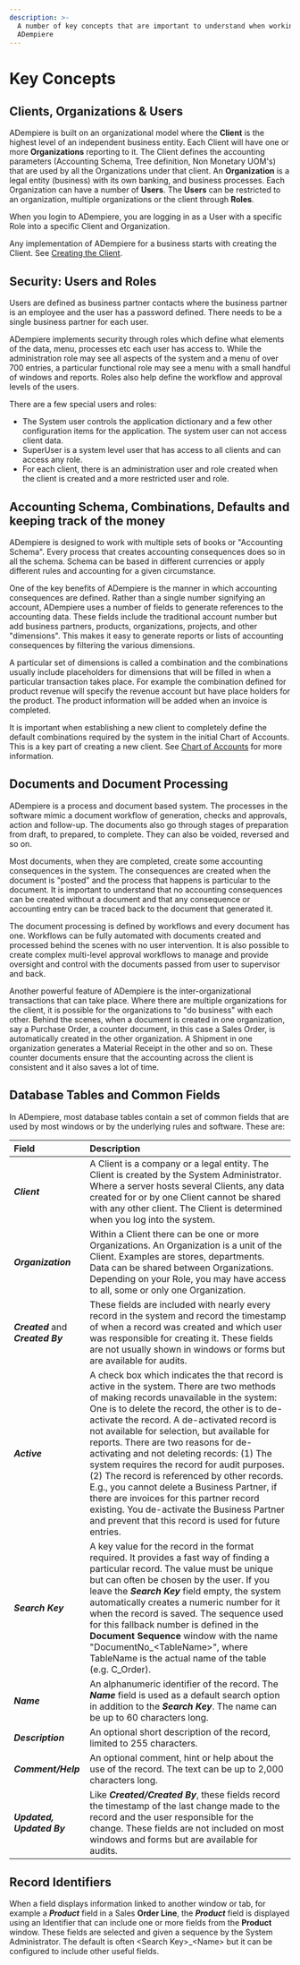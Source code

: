 ```yaml
---
description: >-
  A number of key concepts that are important to understand when working with
  ADempiere
---
```


# Key Concepts

## Clients, Organizations & Users

ADempiere is built on an organizational model where the **Client** is the highest level of an independent business entity. Each Client will have one or more **Organizations** reporting to it. The Client defines the accounting parameters \(Accounting Schema, Tree definition, Non Monetary UOM's\) that are used by all the Organizations under that client. An **Organization** is a legal entity \(business\) with its own banking, and business processes. Each Organization can have a number of **Users**. The **Users** can be restricted to an organization, multiple organizations or the client through **Roles**.

When you login to ADempiere, you are logging in as a User with a specific Role into a specific Client and Organization.

Any implementation of ADempiere for a business starts with creating the Client. See [Creating the Client](http://wiki.adempiere.net/index.php?title=Creating_the_Client&action=edit&redlink=1).

## Security: Users and Roles

Users are defined as business partner contacts where the business partner is an employee and the user has a password defined. There needs to be a single business partner for each user.

ADempiere implements security through roles which define what elements of the data, menu, processes etc each user has access to. While the administration role may see all aspects of the system and a menu of over 700 entries, a particular functional role may see a menu with a small handful of windows and reports. Roles also help define the workflow and approval levels of the users.

There are a few special users and roles:

* The System user controls the application dictionary and a few other configuration items for the application. The system user can not access client data.
* SuperUser is a system level user that has access to all clients and can access any role.
* For each client, there is an administration user and role created when the client is created and a more restricted user and role.

## Accounting Schema, Combinations, Defaults and keeping track of the money

ADempiere is designed to work with multiple sets of books or "Accounting Schema". Every process that creates accounting consequences does so in all the schema. Schema can be based in different currencies or apply different rules and accounting for a given circumstance.

One of the key benefits of ADempiere is the manner in which accounting consequences are defined. Rather than a single number signifying an account, ADempiere uses a number of fields to generate references to the accounting data. These fields include the traditional account number but add business partners, products, organizations, projects, and other "dimensions". This makes it easy to generate reports or lists of accounting consequences by filtering the various dimensions.

A particular set of dimensions is called a combination and the combinations usually include placeholders for dimensions that will be filled in when a particular transaction takes place. For example the combination defined for product revenue will specify the revenue account but have place holders for the product. The product information will be added when an invoice is completed.

It is important when establishing a new client to completely define the default combinations required by the system in the initial Chart of Accounts. This is a key part of creating a new client. See [Chart of Accounts](http://wiki.adempiere.net/Chart_of_Accounts) for more information.

## Documents and Document Processing

ADempiere is a process and document based system. The processes in the software mimic a document workflow of generation, checks and approvals, action and follow-up. The documents also go through stages of preparation from draft, to prepared, to complete. They can also be voided, reversed and so on.

Most documents, when they are completed, create some accounting consequences in the system. The consequences are created when the document is "posted" and the process that happens is particular to the document. It is important to understand that no accounting consequences can be created without a document and that any consequence or accounting entry can be traced back to the document that generated it.

The document processing is defined by workflows and every document has one. Workflows can be fully automated with documents created and processed behind the scenes with no user intervention. It is also possible to create complex multi-level approval workflows to manage and provide oversight and control with the documents passed from user to supervisor and back.

Another powerful feature of ADempiere is the inter-organizational transactions that can take place. Where there are multiple organizations for the client, it is possible for the organizations to "do business" with each other. Behind the scenes, when a document is created in one organization, say a Purchase Order, a counter document, in this case a Sales Order, is automatically created in the other organization. A Shipment in one organization generates a Material Receipt in the other and so on. These counter documents ensure that the accounting across the client is consistent and it also saves a lot of time.

## Database Tables and Common Fields

In ADempiere, most database tables contain a set of common fields that are used by most windows or by the underlying rules and software. These are:

| Field | Description |
| :--- | :--- |
| _**Client**_ | A Client is a company or a legal entity.  The Client is created by the System Administrator. Where a server hosts several Clients, any data created for or by one Client cannot be shared with any other client.  The Client is determined when you log into the system. |
| _**Organization**_ | Within a Client there can be one or more Organizations.  An Organization is a unit of the Client.  Examples are stores, departments.  Data can be shared between Organizations.  Depending on your Role, you may have access to all, some or only one Organization. |
| _**Created**_ and _**Created By**_ | These fields are included with nearly every record in the system and record the timestamp of when a record was created and which user was responsible for creating it.  These fields are not usually shown in windows or forms but are available for audits. |
| _**Active**_ | A check box which indicates the that record is active in the system.  There are two methods of making records unavailable in the system: One is to delete the record, the other is to de-activate the record. A de-activated record is not available for selection, but available for reports. There are two reasons for de-activating and not deleting records: \(1\) The system requires the record for audit purposes. \(2\) The record is referenced by other records. E.g., you cannot delete a Business Partner, if there are invoices for this partner record existing. You de-activate the Business Partner and prevent that this record is used for future entries. |
| _**Search Key**_ | A key value for the record in the format required. It provides a fast way of finding a particular record.  The value must be unique but can often be chosen by the user.  If you leave the _**Search Key**_ field empty, the system automatically creates a numeric number for it when the record is saved. The sequence used for this fallback number is defined in the **Document Sequence** window with the name "DocumentNo\_&lt;TableName&gt;", where TableName is the actual name of the table \(e.g. C\_Order\). |
| _**Name**_ | An alphanumeric identifier of the record.  The _**Name**_ field is used as a default search option in addition to the _**Search Key**_. The name can be up to 60 characters long. |
| _**Description**_ | An optional short description of the record, limited to 255 characters. |
| _**Comment/Help**_ | An optional comment, hint or help about the use of the record.  The text can be up to 2,000 characters long. |
| _**Updated, Updated By**_ | Like _**Created/Created By**_, these fields record the timestamp of the last change made to the record and the user responsible for the change.  These fields are not included on most windows and forms but are available for audits. |

## Record Identifiers

When a field displays information linked to another window or tab, for example a _**Product**_ field in a Sales **Order Line**, the _**Product**_ field is displayed using an Identifier that can include one or more fields from the **Product** window. These fields are selected and given a sequence by the System Administrator. The default is often &lt;Search Key&gt;\_&lt;Name&gt; but it can be configured to include other useful fields.


